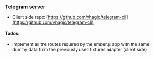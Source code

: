 ### Telegram server

* Client side repo: [https://github.com/yhagio/telegram-cli](https://github.com/yhagio/telegram-cli)

#### Todos:
* implement all the routes required by the ember.js app with the same dummy data from the previously used fixtures adapter (client side)